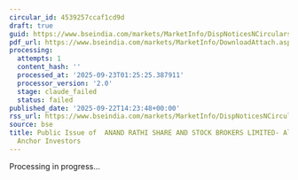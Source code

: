 ```yaml
---
circular_id: 4539257ccaf1cd9d
draft: true
guid: https://www.bseindia.com/markets/MarketInfo/DispNoticesNCirculars.aspx?Noticeid={8B9CF991-690E-442B-83FC-BF52CF22430C}&noticeno=20250922-54&dt=09/22/2025&icount=54&totcount=58&flag=0
pdf_url: https://www.bseindia.com/markets/MarketInfo/DownloadAttach.aspx?id=20250922-54&attachedId=0910fe8c-a398-4d98-952e-3ec33311186b
processing:
  attempts: 1
  content_hash: ''
  processed_at: '2025-09-23T01:25:25.387911'
  processor_version: '2.0'
  stage: claude_failed
  status: failed
published_date: '2025-09-22T14:23:48+00:00'
rss_url: https://www.bseindia.com/markets/MarketInfo/DispNoticesNCirculars.aspx?Noticeid={8B9CF991-690E-442B-83FC-BF52CF22430C}&noticeno=20250922-54&dt=09/22/2025&icount=54&totcount=58&flag=0
source: bse
title: Public Issue of  ANAND RATHI SHARE AND STOCK BROKERS LIMITED- Allocation to
  Anchor Investors
---
```


Processing in progress...